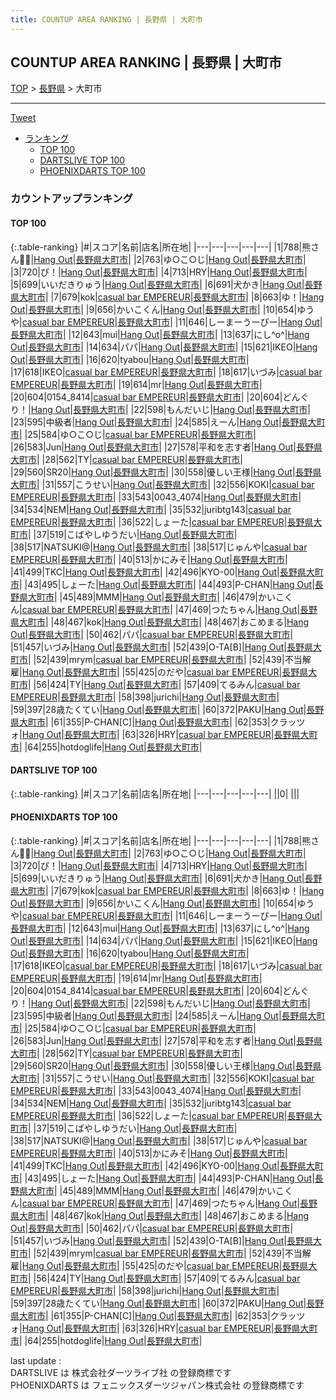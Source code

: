 ```yaml
---
title: COUNTUP AREA RANKING | 長野県 | 大町市
---
```

## COUNTUP AREA RANKING | 長野県 | 大町市

[TOP](/darts/rank/) > [長野県](/darts/rank/長野県/) > 大町市

___

<a href="https://twitter.com/share?ref_src=twsrc%5Etfw" data-text="COUNTUP AREA RANKING | 長野県大町市" class="twitter-share-button" data-hashtags="DARTSLIVE,PHOENIXDARTS,darts,ダーツ" data-show-count="false">Tweet</a>

* [ランキング](#カウントアップランキング)
    * [TOP 100](#top-100)
    * [DARTSLIVE TOP 100](#dartslive-top-100)
    * [PHOENIXDARTS TOP 100](#phoenixdarts-top-100)

### カウントアップランキング

#### TOP 100



{:.table-ranking}
|#|スコア|名前|店名|所在地|
|---|---|---|---|---|
|1|788|<span class="rank-name-pd">熊さん🐼🐾</span>|<a href="https://vs.phoenixdarts.com/jp/shop/shopDetailInfo/s_82305?s_seq=82305">Hang Out</a>|<a href="/darts/rank/長野県/大町市">長野県大町市</a>|
|2|763|<span class="rank-name-pd">ゆ○こ○じ</span>|<a href="https://vs.phoenixdarts.com/jp/shop/shopDetailInfo/s_82305?s_seq=82305">Hang Out</a>|<a href="/darts/rank/長野県/大町市">長野県大町市</a>|
|3|720|<span class="rank-name-pd">ぴ！</span>|<a href="https://vs.phoenixdarts.com/jp/shop/shopDetailInfo/s_82305?s_seq=82305">Hang Out</a>|<a href="/darts/rank/長野県/大町市">長野県大町市</a>|
|4|713|<span class="rank-name-pd">HRY</span>|<a href="https://vs.phoenixdarts.com/jp/shop/shopDetailInfo/s_82305?s_seq=82305">Hang Out</a>|<a href="/darts/rank/長野県/大町市">長野県大町市</a>|
|5|699|<span class="rank-name-pd">いいだきりゅう</span>|<a href="https://vs.phoenixdarts.com/jp/shop/shopDetailInfo/s_82305?s_seq=82305">Hang Out</a>|<a href="/darts/rank/長野県/大町市">長野県大町市</a>|
|6|691|<span class="rank-name-pd">犬かき</span>|<a href="https://vs.phoenixdarts.com/jp/shop/shopDetailInfo/s_82305?s_seq=82305">Hang Out</a>|<a href="/darts/rank/長野県/大町市">長野県大町市</a>|
|7|679|<span class="rank-name-pd">kok</span>|<a href="https://vs.phoenixdarts.com/jp/shop/shopDetailInfo/s_88923?s_seq=88923">casual bar EMPEREUR</a>|<a href="/darts/rank/長野県/大町市">長野県大町市</a>|
|8|663|<span class="rank-name-pd">ゆ！</span>|<a href="https://vs.phoenixdarts.com/jp/shop/shopDetailInfo/s_82305?s_seq=82305">Hang Out</a>|<a href="/darts/rank/長野県/大町市">長野県大町市</a>|
|9|656|<span class="rank-name-pd">かいこくん</span>|<a href="https://vs.phoenixdarts.com/jp/shop/shopDetailInfo/s_82305?s_seq=82305">Hang Out</a>|<a href="/darts/rank/長野県/大町市">長野県大町市</a>|
|10|654|<span class="rank-name-pd">ゆうや</span>|<a href="https://vs.phoenixdarts.com/jp/shop/shopDetailInfo/s_88923?s_seq=88923">casual bar EMPEREUR</a>|<a href="/darts/rank/長野県/大町市">長野県大町市</a>|
|11|646|<span class="rank-name-pd">しーまーうーぴー</span>|<a href="https://vs.phoenixdarts.com/jp/shop/shopDetailInfo/s_82305?s_seq=82305">Hang Out</a>|<a href="/darts/rank/長野県/大町市">長野県大町市</a>|
|12|643|<span class="rank-name-pd">mui</span>|<a href="https://vs.phoenixdarts.com/jp/shop/shopDetailInfo/s_82305?s_seq=82305">Hang Out</a>|<a href="/darts/rank/長野県/大町市">長野県大町市</a>|
|13|637|<span class="rank-name-pd">にし^o^</span>|<a href="https://vs.phoenixdarts.com/jp/shop/shopDetailInfo/s_82305?s_seq=82305">Hang Out</a>|<a href="/darts/rank/長野県/大町市">長野県大町市</a>|
|14|634|<span class="rank-name-pd">パパ</span>|<a href="https://vs.phoenixdarts.com/jp/shop/shopDetailInfo/s_82305?s_seq=82305">Hang Out</a>|<a href="/darts/rank/長野県/大町市">長野県大町市</a>|
|15|621|<span class="rank-name-pd">IKEO</span>|<a href="https://vs.phoenixdarts.com/jp/shop/shopDetailInfo/s_82305?s_seq=82305">Hang Out</a>|<a href="/darts/rank/長野県/大町市">長野県大町市</a>|
|16|620|<span class="rank-name-pd">tyabou</span>|<a href="https://vs.phoenixdarts.com/jp/shop/shopDetailInfo/s_82305?s_seq=82305">Hang Out</a>|<a href="/darts/rank/長野県/大町市">長野県大町市</a>|
|17|618|<span class="rank-name-pd">IKEO</span>|<a href="https://vs.phoenixdarts.com/jp/shop/shopDetailInfo/s_88923?s_seq=88923">casual bar EMPEREUR</a>|<a href="/darts/rank/長野県/大町市">長野県大町市</a>|
|18|617|<span class="rank-name-pd">いづみ</span>|<a href="https://vs.phoenixdarts.com/jp/shop/shopDetailInfo/s_88923?s_seq=88923">casual bar EMPEREUR</a>|<a href="/darts/rank/長野県/大町市">長野県大町市</a>|
|19|614|<span class="rank-name-pd">mr</span>|<a href="https://vs.phoenixdarts.com/jp/shop/shopDetailInfo/s_82305?s_seq=82305">Hang Out</a>|<a href="/darts/rank/長野県/大町市">長野県大町市</a>|
|20|604|<span class="rank-name-pd">0154_8414</span>|<a href="https://vs.phoenixdarts.com/jp/shop/shopDetailInfo/s_88923?s_seq=88923">casual bar EMPEREUR</a>|<a href="/darts/rank/長野県/大町市">長野県大町市</a>|
|20|604|<span class="rank-name-pd">どんぐり！</span>|<a href="https://vs.phoenixdarts.com/jp/shop/shopDetailInfo/s_82305?s_seq=82305">Hang Out</a>|<a href="/darts/rank/長野県/大町市">長野県大町市</a>|
|22|598|<span class="rank-name-pd">もんだいじ</span>|<a href="https://vs.phoenixdarts.com/jp/shop/shopDetailInfo/s_82305?s_seq=82305">Hang Out</a>|<a href="/darts/rank/長野県/大町市">長野県大町市</a>|
|23|595|<span class="rank-name-pd">中級者</span>|<a href="https://vs.phoenixdarts.com/jp/shop/shopDetailInfo/s_82305?s_seq=82305">Hang Out</a>|<a href="/darts/rank/長野県/大町市">長野県大町市</a>|
|24|585|<span class="rank-name-pd">えーん</span>|<a href="https://vs.phoenixdarts.com/jp/shop/shopDetailInfo/s_82305?s_seq=82305">Hang Out</a>|<a href="/darts/rank/長野県/大町市">長野県大町市</a>|
|25|584|<span class="rank-name-pd">ゆ○こ○じ</span>|<a href="https://vs.phoenixdarts.com/jp/shop/shopDetailInfo/s_88923?s_seq=88923">casual bar EMPEREUR</a>|<a href="/darts/rank/長野県/大町市">長野県大町市</a>|
|26|583|<span class="rank-name-pd">Jun</span>|<a href="https://vs.phoenixdarts.com/jp/shop/shopDetailInfo/s_82305?s_seq=82305">Hang Out</a>|<a href="/darts/rank/長野県/大町市">長野県大町市</a>|
|27|578|<span class="rank-name-pd">平和を志す者</span>|<a href="https://vs.phoenixdarts.com/jp/shop/shopDetailInfo/s_82305?s_seq=82305">Hang Out</a>|<a href="/darts/rank/長野県/大町市">長野県大町市</a>|
|28|562|<span class="rank-name-pd">TY</span>|<a href="https://vs.phoenixdarts.com/jp/shop/shopDetailInfo/s_88923?s_seq=88923">casual bar EMPEREUR</a>|<a href="/darts/rank/長野県/大町市">長野県大町市</a>|
|29|560|<span class="rank-name-pd">SR20</span>|<a href="https://vs.phoenixdarts.com/jp/shop/shopDetailInfo/s_82305?s_seq=82305">Hang Out</a>|<a href="/darts/rank/長野県/大町市">長野県大町市</a>|
|30|558|<span class="rank-name-pd">優しい王様</span>|<a href="https://vs.phoenixdarts.com/jp/shop/shopDetailInfo/s_82305?s_seq=82305">Hang Out</a>|<a href="/darts/rank/長野県/大町市">長野県大町市</a>|
|31|557|<span class="rank-name-pd">こうせい</span>|<a href="https://vs.phoenixdarts.com/jp/shop/shopDetailInfo/s_82305?s_seq=82305">Hang Out</a>|<a href="/darts/rank/長野県/大町市">長野県大町市</a>|
|32|556|<span class="rank-name-pd">KOKI</span>|<a href="https://vs.phoenixdarts.com/jp/shop/shopDetailInfo/s_88923?s_seq=88923">casual bar EMPEREUR</a>|<a href="/darts/rank/長野県/大町市">長野県大町市</a>|
|33|543|<span class="rank-name-pd">0043_4074</span>|<a href="https://vs.phoenixdarts.com/jp/shop/shopDetailInfo/s_82305?s_seq=82305">Hang Out</a>|<a href="/darts/rank/長野県/大町市">長野県大町市</a>|
|34|534|<span class="rank-name-pd">NEM</span>|<a href="https://vs.phoenixdarts.com/jp/shop/shopDetailInfo/s_82305?s_seq=82305">Hang Out</a>|<a href="/darts/rank/長野県/大町市">長野県大町市</a>|
|35|532|<span class="rank-name-pd">juribtg143</span>|<a href="https://vs.phoenixdarts.com/jp/shop/shopDetailInfo/s_88923?s_seq=88923">casual bar EMPEREUR</a>|<a href="/darts/rank/長野県/大町市">長野県大町市</a>|
|36|522|<span class="rank-name-pd">しょーた</span>|<a href="https://vs.phoenixdarts.com/jp/shop/shopDetailInfo/s_88923?s_seq=88923">casual bar EMPEREUR</a>|<a href="/darts/rank/長野県/大町市">長野県大町市</a>|
|37|519|<span class="rank-name-pd">こばやしゆうだい</span>|<a href="https://vs.phoenixdarts.com/jp/shop/shopDetailInfo/s_82305?s_seq=82305">Hang Out</a>|<a href="/darts/rank/長野県/大町市">長野県大町市</a>|
|38|517|<span class="rank-name-pd">NATSUKI@</span>|<a href="https://vs.phoenixdarts.com/jp/shop/shopDetailInfo/s_82305?s_seq=82305">Hang Out</a>|<a href="/darts/rank/長野県/大町市">長野県大町市</a>|
|38|517|<span class="rank-name-pd">じゅんや</span>|<a href="https://vs.phoenixdarts.com/jp/shop/shopDetailInfo/s_88923?s_seq=88923">casual bar EMPEREUR</a>|<a href="/darts/rank/長野県/大町市">長野県大町市</a>|
|40|513|<span class="rank-name-pd">かにみそ</span>|<a href="https://vs.phoenixdarts.com/jp/shop/shopDetailInfo/s_82305?s_seq=82305">Hang Out</a>|<a href="/darts/rank/長野県/大町市">長野県大町市</a>|
|41|499|<span class="rank-name-pd">TKC</span>|<a href="https://vs.phoenixdarts.com/jp/shop/shopDetailInfo/s_82305?s_seq=82305">Hang Out</a>|<a href="/darts/rank/長野県/大町市">長野県大町市</a>|
|42|496|<span class="rank-name-pd">KYO-00</span>|<a href="https://vs.phoenixdarts.com/jp/shop/shopDetailInfo/s_82305?s_seq=82305">Hang Out</a>|<a href="/darts/rank/長野県/大町市">長野県大町市</a>|
|43|495|<span class="rank-name-pd">しょーた</span>|<a href="https://vs.phoenixdarts.com/jp/shop/shopDetailInfo/s_82305?s_seq=82305">Hang Out</a>|<a href="/darts/rank/長野県/大町市">長野県大町市</a>|
|44|493|<span class="rank-name-pd">P-CHAN</span>|<a href="https://vs.phoenixdarts.com/jp/shop/shopDetailInfo/s_82305?s_seq=82305">Hang Out</a>|<a href="/darts/rank/長野県/大町市">長野県大町市</a>|
|45|489|<span class="rank-name-pd">MMM</span>|<a href="https://vs.phoenixdarts.com/jp/shop/shopDetailInfo/s_82305?s_seq=82305">Hang Out</a>|<a href="/darts/rank/長野県/大町市">長野県大町市</a>|
|46|479|<span class="rank-name-pd">かいこくん</span>|<a href="https://vs.phoenixdarts.com/jp/shop/shopDetailInfo/s_88923?s_seq=88923">casual bar EMPEREUR</a>|<a href="/darts/rank/長野県/大町市">長野県大町市</a>|
|47|469|<span class="rank-name-pd">つたちゃん</span>|<a href="https://vs.phoenixdarts.com/jp/shop/shopDetailInfo/s_82305?s_seq=82305">Hang Out</a>|<a href="/darts/rank/長野県/大町市">長野県大町市</a>|
|48|467|<span class="rank-name-pd">kok</span>|<a href="https://vs.phoenixdarts.com/jp/shop/shopDetailInfo/s_82305?s_seq=82305">Hang Out</a>|<a href="/darts/rank/長野県/大町市">長野県大町市</a>|
|48|467|<span class="rank-name-pd">おこめまる</span>|<a href="https://vs.phoenixdarts.com/jp/shop/shopDetailInfo/s_82305?s_seq=82305">Hang Out</a>|<a href="/darts/rank/長野県/大町市">長野県大町市</a>|
|50|462|<span class="rank-name-pd">パパ</span>|<a href="https://vs.phoenixdarts.com/jp/shop/shopDetailInfo/s_88923?s_seq=88923">casual bar EMPEREUR</a>|<a href="/darts/rank/長野県/大町市">長野県大町市</a>|
|51|457|<span class="rank-name-pd">いづみ</span>|<a href="https://vs.phoenixdarts.com/jp/shop/shopDetailInfo/s_82305?s_seq=82305">Hang Out</a>|<a href="/darts/rank/長野県/大町市">長野県大町市</a>|
|52|439|<span class="rank-name-pd">O-TA[B]</span>|<a href="https://vs.phoenixdarts.com/jp/shop/shopDetailInfo/s_82305?s_seq=82305">Hang Out</a>|<a href="/darts/rank/長野県/大町市">長野県大町市</a>|
|52|439|<span class="rank-name-pd">mrym</span>|<a href="https://vs.phoenixdarts.com/jp/shop/shopDetailInfo/s_88923?s_seq=88923">casual bar EMPEREUR</a>|<a href="/darts/rank/長野県/大町市">長野県大町市</a>|
|52|439|<span class="rank-name-pd">不当解雇</span>|<a href="https://vs.phoenixdarts.com/jp/shop/shopDetailInfo/s_82305?s_seq=82305">Hang Out</a>|<a href="/darts/rank/長野県/大町市">長野県大町市</a>|
|55|425|<span class="rank-name-pd">のだや</span>|<a href="https://vs.phoenixdarts.com/jp/shop/shopDetailInfo/s_88923?s_seq=88923">casual bar EMPEREUR</a>|<a href="/darts/rank/長野県/大町市">長野県大町市</a>|
|56|424|<span class="rank-name-pd">TY</span>|<a href="https://vs.phoenixdarts.com/jp/shop/shopDetailInfo/s_82305?s_seq=82305">Hang Out</a>|<a href="/darts/rank/長野県/大町市">長野県大町市</a>|
|57|409|<span class="rank-name-pd">てるみん</span>|<a href="https://vs.phoenixdarts.com/jp/shop/shopDetailInfo/s_88923?s_seq=88923">casual bar EMPEREUR</a>|<a href="/darts/rank/長野県/大町市">長野県大町市</a>|
|58|398|<span class="rank-name-pd">jurichi</span>|<a href="https://vs.phoenixdarts.com/jp/shop/shopDetailInfo/s_82305?s_seq=82305">Hang Out</a>|<a href="/darts/rank/長野県/大町市">長野県大町市</a>|
|59|397|<span class="rank-name-pd">28歳たくてい</span>|<a href="https://vs.phoenixdarts.com/jp/shop/shopDetailInfo/s_82305?s_seq=82305">Hang Out</a>|<a href="/darts/rank/長野県/大町市">長野県大町市</a>|
|60|372|<span class="rank-name-pd">PAKU</span>|<a href="https://vs.phoenixdarts.com/jp/shop/shopDetailInfo/s_82305?s_seq=82305">Hang Out</a>|<a href="/darts/rank/長野県/大町市">長野県大町市</a>|
|61|355|<span class="rank-name-pd">P-CHAN[C]</span>|<a href="https://vs.phoenixdarts.com/jp/shop/shopDetailInfo/s_82305?s_seq=82305">Hang Out</a>|<a href="/darts/rank/長野県/大町市">長野県大町市</a>|
|62|353|<span class="rank-name-pd">クラッツォ</span>|<a href="https://vs.phoenixdarts.com/jp/shop/shopDetailInfo/s_82305?s_seq=82305">Hang Out</a>|<a href="/darts/rank/長野県/大町市">長野県大町市</a>|
|63|326|<span class="rank-name-pd">HRY</span>|<a href="https://vs.phoenixdarts.com/jp/shop/shopDetailInfo/s_88923?s_seq=88923">casual bar EMPEREUR</a>|<a href="/darts/rank/長野県/大町市">長野県大町市</a>|
|64|255|<span class="rank-name-pd">hotdoglife</span>|<a href="https://vs.phoenixdarts.com/jp/shop/shopDetailInfo/s_82305?s_seq=82305">Hang Out</a>|<a href="/darts/rank/長野県/大町市">長野県大町市</a>|


#### DARTSLIVE TOP 100



{:.table-ranking}
|#|スコア|名前|店名|所在地|
|---|---|---|---|---|
||0|<span class="rank-name-dl"> </span>|<a href=""></a>|<a href="/darts/rank//"></a>|


#### PHOENIXDARTS TOP 100



{:.table-ranking}
|#|スコア|名前|店名|所在地|
|---|---|---|---|---|
|1|788|<span class="rank-name-pd">熊さん🐼🐾</span>|<a href="https://vs.phoenixdarts.com/jp/shop/shopDetailInfo/s_82305?s_seq=82305">Hang Out</a>|<a href="/darts/rank/長野県/大町市">長野県大町市</a>|
|2|763|<span class="rank-name-pd">ゆ○こ○じ</span>|<a href="https://vs.phoenixdarts.com/jp/shop/shopDetailInfo/s_82305?s_seq=82305">Hang Out</a>|<a href="/darts/rank/長野県/大町市">長野県大町市</a>|
|3|720|<span class="rank-name-pd">ぴ！</span>|<a href="https://vs.phoenixdarts.com/jp/shop/shopDetailInfo/s_82305?s_seq=82305">Hang Out</a>|<a href="/darts/rank/長野県/大町市">長野県大町市</a>|
|4|713|<span class="rank-name-pd">HRY</span>|<a href="https://vs.phoenixdarts.com/jp/shop/shopDetailInfo/s_82305?s_seq=82305">Hang Out</a>|<a href="/darts/rank/長野県/大町市">長野県大町市</a>|
|5|699|<span class="rank-name-pd">いいだきりゅう</span>|<a href="https://vs.phoenixdarts.com/jp/shop/shopDetailInfo/s_82305?s_seq=82305">Hang Out</a>|<a href="/darts/rank/長野県/大町市">長野県大町市</a>|
|6|691|<span class="rank-name-pd">犬かき</span>|<a href="https://vs.phoenixdarts.com/jp/shop/shopDetailInfo/s_82305?s_seq=82305">Hang Out</a>|<a href="/darts/rank/長野県/大町市">長野県大町市</a>|
|7|679|<span class="rank-name-pd">kok</span>|<a href="https://vs.phoenixdarts.com/jp/shop/shopDetailInfo/s_88923?s_seq=88923">casual bar EMPEREUR</a>|<a href="/darts/rank/長野県/大町市">長野県大町市</a>|
|8|663|<span class="rank-name-pd">ゆ！</span>|<a href="https://vs.phoenixdarts.com/jp/shop/shopDetailInfo/s_82305?s_seq=82305">Hang Out</a>|<a href="/darts/rank/長野県/大町市">長野県大町市</a>|
|9|656|<span class="rank-name-pd">かいこくん</span>|<a href="https://vs.phoenixdarts.com/jp/shop/shopDetailInfo/s_82305?s_seq=82305">Hang Out</a>|<a href="/darts/rank/長野県/大町市">長野県大町市</a>|
|10|654|<span class="rank-name-pd">ゆうや</span>|<a href="https://vs.phoenixdarts.com/jp/shop/shopDetailInfo/s_88923?s_seq=88923">casual bar EMPEREUR</a>|<a href="/darts/rank/長野県/大町市">長野県大町市</a>|
|11|646|<span class="rank-name-pd">しーまーうーぴー</span>|<a href="https://vs.phoenixdarts.com/jp/shop/shopDetailInfo/s_82305?s_seq=82305">Hang Out</a>|<a href="/darts/rank/長野県/大町市">長野県大町市</a>|
|12|643|<span class="rank-name-pd">mui</span>|<a href="https://vs.phoenixdarts.com/jp/shop/shopDetailInfo/s_82305?s_seq=82305">Hang Out</a>|<a href="/darts/rank/長野県/大町市">長野県大町市</a>|
|13|637|<span class="rank-name-pd">にし^o^</span>|<a href="https://vs.phoenixdarts.com/jp/shop/shopDetailInfo/s_82305?s_seq=82305">Hang Out</a>|<a href="/darts/rank/長野県/大町市">長野県大町市</a>|
|14|634|<span class="rank-name-pd">パパ</span>|<a href="https://vs.phoenixdarts.com/jp/shop/shopDetailInfo/s_82305?s_seq=82305">Hang Out</a>|<a href="/darts/rank/長野県/大町市">長野県大町市</a>|
|15|621|<span class="rank-name-pd">IKEO</span>|<a href="https://vs.phoenixdarts.com/jp/shop/shopDetailInfo/s_82305?s_seq=82305">Hang Out</a>|<a href="/darts/rank/長野県/大町市">長野県大町市</a>|
|16|620|<span class="rank-name-pd">tyabou</span>|<a href="https://vs.phoenixdarts.com/jp/shop/shopDetailInfo/s_82305?s_seq=82305">Hang Out</a>|<a href="/darts/rank/長野県/大町市">長野県大町市</a>|
|17|618|<span class="rank-name-pd">IKEO</span>|<a href="https://vs.phoenixdarts.com/jp/shop/shopDetailInfo/s_88923?s_seq=88923">casual bar EMPEREUR</a>|<a href="/darts/rank/長野県/大町市">長野県大町市</a>|
|18|617|<span class="rank-name-pd">いづみ</span>|<a href="https://vs.phoenixdarts.com/jp/shop/shopDetailInfo/s_88923?s_seq=88923">casual bar EMPEREUR</a>|<a href="/darts/rank/長野県/大町市">長野県大町市</a>|
|19|614|<span class="rank-name-pd">mr</span>|<a href="https://vs.phoenixdarts.com/jp/shop/shopDetailInfo/s_82305?s_seq=82305">Hang Out</a>|<a href="/darts/rank/長野県/大町市">長野県大町市</a>|
|20|604|<span class="rank-name-pd">0154_8414</span>|<a href="https://vs.phoenixdarts.com/jp/shop/shopDetailInfo/s_88923?s_seq=88923">casual bar EMPEREUR</a>|<a href="/darts/rank/長野県/大町市">長野県大町市</a>|
|20|604|<span class="rank-name-pd">どんぐり！</span>|<a href="https://vs.phoenixdarts.com/jp/shop/shopDetailInfo/s_82305?s_seq=82305">Hang Out</a>|<a href="/darts/rank/長野県/大町市">長野県大町市</a>|
|22|598|<span class="rank-name-pd">もんだいじ</span>|<a href="https://vs.phoenixdarts.com/jp/shop/shopDetailInfo/s_82305?s_seq=82305">Hang Out</a>|<a href="/darts/rank/長野県/大町市">長野県大町市</a>|
|23|595|<span class="rank-name-pd">中級者</span>|<a href="https://vs.phoenixdarts.com/jp/shop/shopDetailInfo/s_82305?s_seq=82305">Hang Out</a>|<a href="/darts/rank/長野県/大町市">長野県大町市</a>|
|24|585|<span class="rank-name-pd">えーん</span>|<a href="https://vs.phoenixdarts.com/jp/shop/shopDetailInfo/s_82305?s_seq=82305">Hang Out</a>|<a href="/darts/rank/長野県/大町市">長野県大町市</a>|
|25|584|<span class="rank-name-pd">ゆ○こ○じ</span>|<a href="https://vs.phoenixdarts.com/jp/shop/shopDetailInfo/s_88923?s_seq=88923">casual bar EMPEREUR</a>|<a href="/darts/rank/長野県/大町市">長野県大町市</a>|
|26|583|<span class="rank-name-pd">Jun</span>|<a href="https://vs.phoenixdarts.com/jp/shop/shopDetailInfo/s_82305?s_seq=82305">Hang Out</a>|<a href="/darts/rank/長野県/大町市">長野県大町市</a>|
|27|578|<span class="rank-name-pd">平和を志す者</span>|<a href="https://vs.phoenixdarts.com/jp/shop/shopDetailInfo/s_82305?s_seq=82305">Hang Out</a>|<a href="/darts/rank/長野県/大町市">長野県大町市</a>|
|28|562|<span class="rank-name-pd">TY</span>|<a href="https://vs.phoenixdarts.com/jp/shop/shopDetailInfo/s_88923?s_seq=88923">casual bar EMPEREUR</a>|<a href="/darts/rank/長野県/大町市">長野県大町市</a>|
|29|560|<span class="rank-name-pd">SR20</span>|<a href="https://vs.phoenixdarts.com/jp/shop/shopDetailInfo/s_82305?s_seq=82305">Hang Out</a>|<a href="/darts/rank/長野県/大町市">長野県大町市</a>|
|30|558|<span class="rank-name-pd">優しい王様</span>|<a href="https://vs.phoenixdarts.com/jp/shop/shopDetailInfo/s_82305?s_seq=82305">Hang Out</a>|<a href="/darts/rank/長野県/大町市">長野県大町市</a>|
|31|557|<span class="rank-name-pd">こうせい</span>|<a href="https://vs.phoenixdarts.com/jp/shop/shopDetailInfo/s_82305?s_seq=82305">Hang Out</a>|<a href="/darts/rank/長野県/大町市">長野県大町市</a>|
|32|556|<span class="rank-name-pd">KOKI</span>|<a href="https://vs.phoenixdarts.com/jp/shop/shopDetailInfo/s_88923?s_seq=88923">casual bar EMPEREUR</a>|<a href="/darts/rank/長野県/大町市">長野県大町市</a>|
|33|543|<span class="rank-name-pd">0043_4074</span>|<a href="https://vs.phoenixdarts.com/jp/shop/shopDetailInfo/s_82305?s_seq=82305">Hang Out</a>|<a href="/darts/rank/長野県/大町市">長野県大町市</a>|
|34|534|<span class="rank-name-pd">NEM</span>|<a href="https://vs.phoenixdarts.com/jp/shop/shopDetailInfo/s_82305?s_seq=82305">Hang Out</a>|<a href="/darts/rank/長野県/大町市">長野県大町市</a>|
|35|532|<span class="rank-name-pd">juribtg143</span>|<a href="https://vs.phoenixdarts.com/jp/shop/shopDetailInfo/s_88923?s_seq=88923">casual bar EMPEREUR</a>|<a href="/darts/rank/長野県/大町市">長野県大町市</a>|
|36|522|<span class="rank-name-pd">しょーた</span>|<a href="https://vs.phoenixdarts.com/jp/shop/shopDetailInfo/s_88923?s_seq=88923">casual bar EMPEREUR</a>|<a href="/darts/rank/長野県/大町市">長野県大町市</a>|
|37|519|<span class="rank-name-pd">こばやしゆうだい</span>|<a href="https://vs.phoenixdarts.com/jp/shop/shopDetailInfo/s_82305?s_seq=82305">Hang Out</a>|<a href="/darts/rank/長野県/大町市">長野県大町市</a>|
|38|517|<span class="rank-name-pd">NATSUKI@</span>|<a href="https://vs.phoenixdarts.com/jp/shop/shopDetailInfo/s_82305?s_seq=82305">Hang Out</a>|<a href="/darts/rank/長野県/大町市">長野県大町市</a>|
|38|517|<span class="rank-name-pd">じゅんや</span>|<a href="https://vs.phoenixdarts.com/jp/shop/shopDetailInfo/s_88923?s_seq=88923">casual bar EMPEREUR</a>|<a href="/darts/rank/長野県/大町市">長野県大町市</a>|
|40|513|<span class="rank-name-pd">かにみそ</span>|<a href="https://vs.phoenixdarts.com/jp/shop/shopDetailInfo/s_82305?s_seq=82305">Hang Out</a>|<a href="/darts/rank/長野県/大町市">長野県大町市</a>|
|41|499|<span class="rank-name-pd">TKC</span>|<a href="https://vs.phoenixdarts.com/jp/shop/shopDetailInfo/s_82305?s_seq=82305">Hang Out</a>|<a href="/darts/rank/長野県/大町市">長野県大町市</a>|
|42|496|<span class="rank-name-pd">KYO-00</span>|<a href="https://vs.phoenixdarts.com/jp/shop/shopDetailInfo/s_82305?s_seq=82305">Hang Out</a>|<a href="/darts/rank/長野県/大町市">長野県大町市</a>|
|43|495|<span class="rank-name-pd">しょーた</span>|<a href="https://vs.phoenixdarts.com/jp/shop/shopDetailInfo/s_82305?s_seq=82305">Hang Out</a>|<a href="/darts/rank/長野県/大町市">長野県大町市</a>|
|44|493|<span class="rank-name-pd">P-CHAN</span>|<a href="https://vs.phoenixdarts.com/jp/shop/shopDetailInfo/s_82305?s_seq=82305">Hang Out</a>|<a href="/darts/rank/長野県/大町市">長野県大町市</a>|
|45|489|<span class="rank-name-pd">MMM</span>|<a href="https://vs.phoenixdarts.com/jp/shop/shopDetailInfo/s_82305?s_seq=82305">Hang Out</a>|<a href="/darts/rank/長野県/大町市">長野県大町市</a>|
|46|479|<span class="rank-name-pd">かいこくん</span>|<a href="https://vs.phoenixdarts.com/jp/shop/shopDetailInfo/s_88923?s_seq=88923">casual bar EMPEREUR</a>|<a href="/darts/rank/長野県/大町市">長野県大町市</a>|
|47|469|<span class="rank-name-pd">つたちゃん</span>|<a href="https://vs.phoenixdarts.com/jp/shop/shopDetailInfo/s_82305?s_seq=82305">Hang Out</a>|<a href="/darts/rank/長野県/大町市">長野県大町市</a>|
|48|467|<span class="rank-name-pd">kok</span>|<a href="https://vs.phoenixdarts.com/jp/shop/shopDetailInfo/s_82305?s_seq=82305">Hang Out</a>|<a href="/darts/rank/長野県/大町市">長野県大町市</a>|
|48|467|<span class="rank-name-pd">おこめまる</span>|<a href="https://vs.phoenixdarts.com/jp/shop/shopDetailInfo/s_82305?s_seq=82305">Hang Out</a>|<a href="/darts/rank/長野県/大町市">長野県大町市</a>|
|50|462|<span class="rank-name-pd">パパ</span>|<a href="https://vs.phoenixdarts.com/jp/shop/shopDetailInfo/s_88923?s_seq=88923">casual bar EMPEREUR</a>|<a href="/darts/rank/長野県/大町市">長野県大町市</a>|
|51|457|<span class="rank-name-pd">いづみ</span>|<a href="https://vs.phoenixdarts.com/jp/shop/shopDetailInfo/s_82305?s_seq=82305">Hang Out</a>|<a href="/darts/rank/長野県/大町市">長野県大町市</a>|
|52|439|<span class="rank-name-pd">O-TA[B]</span>|<a href="https://vs.phoenixdarts.com/jp/shop/shopDetailInfo/s_82305?s_seq=82305">Hang Out</a>|<a href="/darts/rank/長野県/大町市">長野県大町市</a>|
|52|439|<span class="rank-name-pd">mrym</span>|<a href="https://vs.phoenixdarts.com/jp/shop/shopDetailInfo/s_88923?s_seq=88923">casual bar EMPEREUR</a>|<a href="/darts/rank/長野県/大町市">長野県大町市</a>|
|52|439|<span class="rank-name-pd">不当解雇</span>|<a href="https://vs.phoenixdarts.com/jp/shop/shopDetailInfo/s_82305?s_seq=82305">Hang Out</a>|<a href="/darts/rank/長野県/大町市">長野県大町市</a>|
|55|425|<span class="rank-name-pd">のだや</span>|<a href="https://vs.phoenixdarts.com/jp/shop/shopDetailInfo/s_88923?s_seq=88923">casual bar EMPEREUR</a>|<a href="/darts/rank/長野県/大町市">長野県大町市</a>|
|56|424|<span class="rank-name-pd">TY</span>|<a href="https://vs.phoenixdarts.com/jp/shop/shopDetailInfo/s_82305?s_seq=82305">Hang Out</a>|<a href="/darts/rank/長野県/大町市">長野県大町市</a>|
|57|409|<span class="rank-name-pd">てるみん</span>|<a href="https://vs.phoenixdarts.com/jp/shop/shopDetailInfo/s_88923?s_seq=88923">casual bar EMPEREUR</a>|<a href="/darts/rank/長野県/大町市">長野県大町市</a>|
|58|398|<span class="rank-name-pd">jurichi</span>|<a href="https://vs.phoenixdarts.com/jp/shop/shopDetailInfo/s_82305?s_seq=82305">Hang Out</a>|<a href="/darts/rank/長野県/大町市">長野県大町市</a>|
|59|397|<span class="rank-name-pd">28歳たくてい</span>|<a href="https://vs.phoenixdarts.com/jp/shop/shopDetailInfo/s_82305?s_seq=82305">Hang Out</a>|<a href="/darts/rank/長野県/大町市">長野県大町市</a>|
|60|372|<span class="rank-name-pd">PAKU</span>|<a href="https://vs.phoenixdarts.com/jp/shop/shopDetailInfo/s_82305?s_seq=82305">Hang Out</a>|<a href="/darts/rank/長野県/大町市">長野県大町市</a>|
|61|355|<span class="rank-name-pd">P-CHAN[C]</span>|<a href="https://vs.phoenixdarts.com/jp/shop/shopDetailInfo/s_82305?s_seq=82305">Hang Out</a>|<a href="/darts/rank/長野県/大町市">長野県大町市</a>|
|62|353|<span class="rank-name-pd">クラッツォ</span>|<a href="https://vs.phoenixdarts.com/jp/shop/shopDetailInfo/s_82305?s_seq=82305">Hang Out</a>|<a href="/darts/rank/長野県/大町市">長野県大町市</a>|
|63|326|<span class="rank-name-pd">HRY</span>|<a href="https://vs.phoenixdarts.com/jp/shop/shopDetailInfo/s_88923?s_seq=88923">casual bar EMPEREUR</a>|<a href="/darts/rank/長野県/大町市">長野県大町市</a>|
|64|255|<span class="rank-name-pd">hotdoglife</span>|<a href="https://vs.phoenixdarts.com/jp/shop/shopDetailInfo/s_82305?s_seq=82305">Hang Out</a>|<a href="/darts/rank/長野県/大町市">長野県大町市</a>|


<div class="footer border-top border-gray-light mt-5 pt-3 text-right text-gray">
    last update : <span style="font-weight: italic" id="foot_last_modified"></span><br />
    DARTSLIVE は 株式会社ダーツライブ社 の登録商標です<br />
    PHOENIXDARTS は フェニックスダーツジャパン株式会社 の登録商標です<br />
</div>

<script src="https://cdnjs.cloudflare.com/ajax/libs/jquery.tablesorter/2.31.3/js/jquery.tablesorter.min.js" integrity="sha512-qzgd5cYSZcosqpzpn7zF2ZId8f/8CHmFKZ8j7mU4OUXTNRd5g+ZHBPsgKEwoqxCtdQvExE5LprwwPAgoicguNg==" crossorigin="anonymous" referrerpolicy="no-referrer"></script>
<link rel="stylesheet" href="https://cdnjs.cloudflare.com/ajax/libs/jquery.tablesorter/2.31.3/css/theme.default.min.css" integrity="sha512-wghhOJkjQX0Lh3NSWvNKeZ0ZpNn+SPVXX1Qyc9OCaogADktxrBiBdKGDoqVUOyhStvMBmJQ8ZdMHiR3wuEq8+w==" crossorigin="anonymous" referrerpolicy="no-referrer" />
<script>
$(function() {
    $(".table-ranking").tablesorter({sortList:[[0, 0]]});
    $("#foot_last_modified").text(formatDate(new Date(document.lastModified), 'yyyy-MM-dd HH:mm:ss'));
});
</script>

<script async src="https://platform.twitter.com/widgets.js" charset="utf-8"></script>